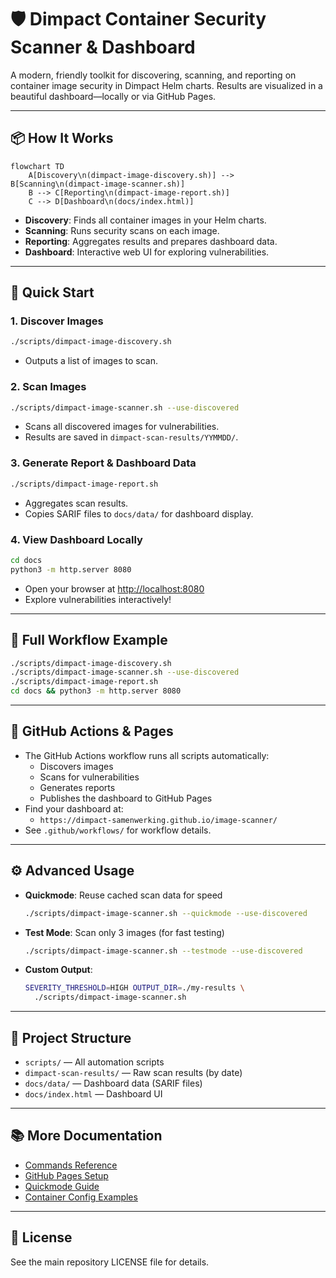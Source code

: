 # 🛡️ Dimpact Container Security Scanner & Dashboard

A modern, friendly toolkit for discovering, scanning, and reporting on
container image security in Dimpact Helm charts. Results are visualized
in a beautiful dashboard—locally or via GitHub Pages.

---

## 📦 How It Works

```mermaid
flowchart TD
    A[Discovery\n(dimpact-image-discovery.sh)] --> B[Scanning\n(dimpact-image-scanner.sh)]
    B --> C[Reporting\n(dimpact-image-report.sh)]
    C --> D[Dashboard\n(docs/index.html)]
```

- **Discovery**: Finds all container images in your Helm charts.
- **Scanning**: Runs security scans on each image.
- **Reporting**: Aggregates results and prepares dashboard data.
- **Dashboard**: Interactive web UI for exploring vulnerabilities.

---

## 🚀 Quick Start

### 1. Discover Images

```bash
./scripts/dimpact-image-discovery.sh
```

- Outputs a list of images to scan.

### 2. Scan Images

```bash
./scripts/dimpact-image-scanner.sh --use-discovered
```

- Scans all discovered images for vulnerabilities.
- Results are saved in `dimpact-scan-results/YYMMDD/`.

### 3. Generate Report & Dashboard Data

```bash
./scripts/dimpact-image-report.sh
```

- Aggregates scan results.
- Copies SARIF files to `docs/data/` for dashboard display.

### 4. View Dashboard Locally

```bash
cd docs
python3 -m http.server 8080
```

- Open your browser at [http://localhost:8080](http://localhost:8080)
- Explore vulnerabilities interactively!

---

## 🔄 Full Workflow Example

```bash
./scripts/dimpact-image-discovery.sh
./scripts/dimpact-image-scanner.sh --use-discovered
./scripts/dimpact-image-report.sh
cd docs && python3 -m http.server 8080
```

---

## 🤖 GitHub Actions & Pages

- The GitHub Actions workflow runs all scripts automatically:
  - Discovers images
  - Scans for vulnerabilities
  - Generates reports
  - Publishes the dashboard to GitHub Pages
- Find your dashboard at:
  - `https://dimpact-samenwerking.github.io/image-scanner/`
- See `.github/workflows/` for workflow details.

---

## ⚙️ Advanced Usage

- **Quickmode**: Reuse cached scan data for speed

  ```bash
  ./scripts/dimpact-image-scanner.sh --quickmode --use-discovered
  ```

- **Test Mode**: Scan only 3 images (for fast testing)

  ```bash
  ./scripts/dimpact-image-scanner.sh --testmode --use-discovered
  ```

- **Custom Output**:

  ```bash
  SEVERITY_THRESHOLD=HIGH OUTPUT_DIR=./my-results \
    ./scripts/dimpact-image-scanner.sh
  ```

---

## 📁 Project Structure

- `scripts/` — All automation scripts
- `dimpact-scan-results/` — Raw scan results (by date)
- `docs/data/` — Dashboard data (SARIF files)
- `docs/index.html` — Dashboard UI

---

## 📚 More Documentation

- [Commands Reference](COMMANDS_REFERENCE.md)
- [GitHub Pages Setup](GITHUB_PAGES_SETUP.md)
- [Quickmode Guide](QUICKMODE_GUIDE.md)
- [Container Config Examples](CONTAINER_CONFIG_EXAMPLES.md)

---

## 📝 License

See the main repository LICENSE file for details.
